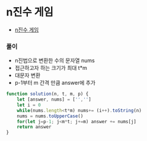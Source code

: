 # n진수 게임
  - [n진수 게임](https://programmers.co.kr/learn/courses/30/lessons/17687)

### 풀이
  - n진법으로 변환한 수의 문자열 nums
  - 접근하고자 하는 크기가 최대 t*m
  - 대문자 변환
  - p-1부터 m 간격 만큼 answer에 추가

```javascript
function solution(n, t, m, p) {
    let [answer, nums] = ['','']
    let i = 0
    while(nums.length<t*m) nums+= (i++).toString(n)
    nums = nums.toUpperCase()
    for(let j=p-1; j<m*t; j+=m) answer += nums[j]
    return answer
}
```